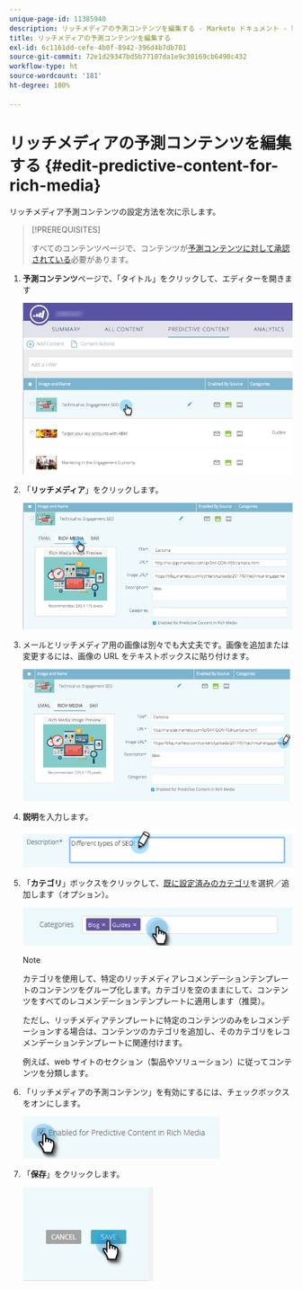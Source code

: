 ```yaml
---
unique-page-id: 11385940
description: リッチメディアの予測コンテンツを編集する - Marketo ドキュメント - 製品ドキュメント
title: リッチメディアの予測コンテンツを編集する
exl-id: 6c1161dd-cefe-4b0f-8942-396d4b7db701
source-git-commit: 72e1d29347bd5b77107da1e9c30169cb6490c432
workflow-type: ht
source-wordcount: '181'
ht-degree: 100%

---
```


# リッチメディアの予測コンテンツを編集する {#edit-predictive-content-for-rich-media}

リッチメディア予測コンテンツの設定方法を次に示します。

>[!PREREQUISITES]
>
>すべてのコンテンツページで、コンテンツが[予測コンテンツに対して承認されている](/help/marketo/product-docs/predictive-content/working-with-all-content/approve-a-title-for-predictive-content.md)必要があります。

1. **予測コンテンツ**&#x200B;ページで、「タイトル」をクリックして、エディターを開きます

   ![](assets/image2017-10-3-9-3a40-3a38.png)

1. 「**リッチメディア**」をクリックします。

   ![](assets/image2017-10-3-9-3a41-3a33.png)

1. メールとリッチメディア用の画像は別々でも大丈夫です。画像を追加または変更するには、画像の URL をテキストボックスに貼り付けます。

   ![](assets/image2017-10-3-9-3a42-3a20.png)

1. **説明**&#x200B;を入力します。

   ![](assets/image2017-10-3-9-3a43-3a43.png)

1. 「**カテゴリ**」ボックスをクリックして、[既に設定済みのカテゴリ](/help/marketo/product-docs/predictive-content/getting-started/set-up-categories.md)を選択／追加します（オプション）。

   ![](assets/image2017-10-3-9-3a55-3a57.png)

   >[!NOTE]
   >
   >カテゴリを使用して、特定のリッチメディアレコメンデーションテンプレートのコンテンツをグループ化します。カテゴリを空のままにして、コンテンツをすべてのレコメンデーションテンプレートに適用します（推奨）。
   >
   >ただし、リッチメディアテンプレートに特定のコンテンツのみをレコメンデーションする場合は、コンテンツのカテゴリを追加し、そのカテゴリをレコメンデーションテンプレートに関連付けます。
   >
   >例えば、web サイトのセクション（製品やソリューション）に従ってコンテンツを分類します。

1. 「リッチメディアの予測コンテンツ」を有効にするには、チェックボックスをオンにします。

   ![](assets/six-1.png)

1. 「**保存**」をクリックします。

   ![](assets/save.png)
